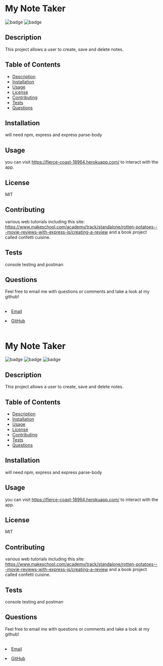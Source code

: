 
  <h1>My Note Taker</h1>    

  ![badge](https://img.shields.io/badge/author-millerbee-blue)
  ![badge](https://img.shields.io/badge/-node%20js-orange)
 
  
## Description
  This project allows a user to create, save and delete notes.

## Table of Contents
- [Description](#description)
- [Installation](#install)
- [Usage](#usage)
- [License](#license)
- [Contributing](#contributors)
- [Tests](#tests)
- [Questions](#questions)



## Installation
will need npm, express and express parse-body


## Usage
you can visit https://fierce-coast-18964.herokuapp.com/  to interact with the app.

## License
MIT

## Contributing
various web tutorials including this site: https://www.makeschool.com/academy/track/standalone/rotten-potatoes---movie-reviews-with-express-js/creating-a-review and a book project called confetti cuisine.

## Tests
console testing and postman

## Questions
<p>Feel free to email me with questions or comments and take a look at my github!</p>
<br>
<li><a href="mailto:millerbgos@gmail.com" taget="_blank">Email</a</li>
<p></p>
 <li><a href="https://github.com/millerbee/" target="_blank">GitHub</a></li>
<br>

 

  <h1>My Note Taker</h1>    

  ![badge](https://img.shields.io/badge/author-millerbee-blue)
  ![badge](https://img.shields.io/badge/-node%20js-orange)
  ![badge](https://img.shields.io/badge/-Inquirer-green)
  
## Description
  This project allows a user to create, save and delete notes.

## Table of Contents
- [Description](#description)
- [Installation](#install)
- [Usage](#usage)
- [License](#license)
- [Contributing](#contributors)
- [Tests](#tests)
- [Questions](#questions)



## Installation
will need npm, express and express parse-body


## Usage
you can visit https://fierce-coast-18964.herokuapp.com/  to interact with the app.

## License
MIT

## Contributing
various web tutorials including this site: https://www.makeschool.com/academy/track/standalone/rotten-potatoes---movie-reviews-with-express-js/creating-a-review and a book project called confetti cuisine.

## Tests
console testing and postman

## Questions
<p>Feel free to email me with questions or comments and take a look at my github!</p>
<br>
<li><a href="mailto:millerbgos@gmail.com" taget="_blank">Email</a</li>
<p></p>
 <li><a href="https://github.com/millerbee/" target="_blank">GitHub</a></li>
<br>

